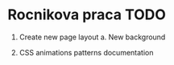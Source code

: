 # Rocnikova praca TODO

1. Create new page layout
    a. New background

2. CSS animations patterns documentation
